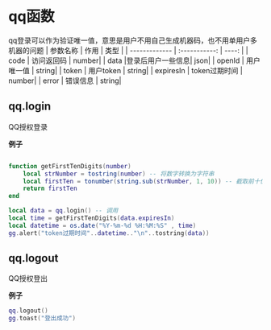 # qq函数

qq登录可以作为验证唯一值，意思是用户不用自己生成机器码，也不用单用户多机器的问题
| 参数名称       |      作用      |  类型 |
| ------------- | :-----------:  | ----: |
| code          |    访问返回码   | number|
| data          |登录后用户一些信息|   json|
| openId        |    用户唯一值   | string|
| token         |   用户token    | string|
| expiresIn     |  token过期时间  | number|
| error         |      错误信息   | string|
## qq.login

QQ授权登录

**例子**

```lua

function getFirstTenDigits(number)
	local strNumber = tostring(number) -- 将数字转换为字符串
	local firstTen = tonumber(string.sub(strNumber, 1, 10)) -- 截取前十位并转换为数字
	return firstTen
end

local data = qq.login() -- 调用
local time = getFirstTenDigits(data.expiresIn)
local datetime = os.date("%Y-%m-%d %H:%M:%S" , time)
gg.alert("token过期时间"..datetime.."\n"..tostring(data))
```

## qq.logout

QQ授权登出

**例子**

```lua
qq.logout()
gg.toast("登出成功")
```